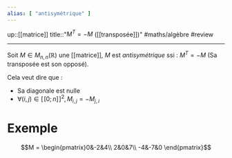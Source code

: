 ```yaml
---
alias: [ "antisymétrique" ]
---
```

up::[[matrice]]
title::"$M^{T} = -M$ ([[transposée]])"
#maths/algèbre #review 

----
Soit $M\in M_{n,n}(\mathbb{R})$ une [[matrice]], $M$ est _antisymétrique_ ssi :
$M^{T}=-M$ (Sa transposée est son opposé).

Cela veut dire que :
 - Sa diagonale est nulle
 - $\forall (i,j)\in[\![0;n]\!]^2, M_{i,j} = -M_{j,i}$

# Exemple
$$M = \begin{pmatrix}0&-2&4\\ 2&0&7\\ -4&-7&0 \end{pmatrix}$$
